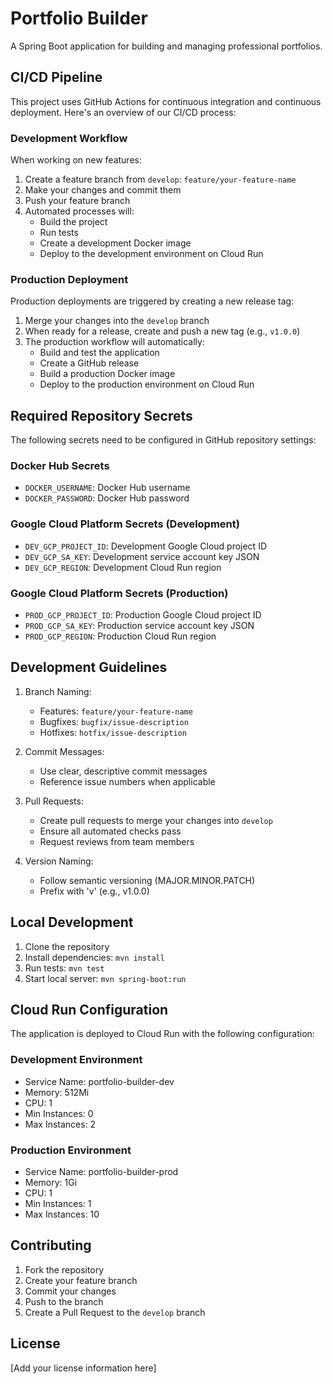 # Portfolio Builder

A Spring Boot application for building and managing professional portfolios.

## CI/CD Pipeline

This project uses GitHub Actions for continuous integration and continuous deployment. Here's an overview of our CI/CD process:

### Development Workflow

When working on new features:

1. Create a feature branch from `develop`: `feature/your-feature-name`
2. Make your changes and commit them
3. Push your feature branch
4. Automated processes will:
   - Build the project
   - Run tests
   - Create a development Docker image
   - Deploy to the development environment on Cloud Run

### Production Deployment

Production deployments are triggered by creating a new release tag:

1. Merge your changes into the `develop` branch
2. When ready for a release, create and push a new tag (e.g., `v1.0.0`)
3. The production workflow will automatically:
   - Build and test the application
   - Create a GitHub release
   - Build a production Docker image
   - Deploy to the production environment on Cloud Run

## Required Repository Secrets

The following secrets need to be configured in GitHub repository settings:

### Docker Hub Secrets
- `DOCKER_USERNAME`: Docker Hub username
- `DOCKER_PASSWORD`: Docker Hub password

### Google Cloud Platform Secrets (Development)
- `DEV_GCP_PROJECT_ID`: Development Google Cloud project ID
- `DEV_GCP_SA_KEY`: Development service account key JSON
- `DEV_GCP_REGION`: Development Cloud Run region

### Google Cloud Platform Secrets (Production)
- `PROD_GCP_PROJECT_ID`: Production Google Cloud project ID
- `PROD_GCP_SA_KEY`: Production service account key JSON
- `PROD_GCP_REGION`: Production Cloud Run region

## Development Guidelines

1. Branch Naming:
   - Features: `feature/your-feature-name`
   - Bugfixes: `bugfix/issue-description`
   - Hotfixes: `hotfix/issue-description`

2. Commit Messages:
   - Use clear, descriptive commit messages
   - Reference issue numbers when applicable

3. Pull Requests:
   - Create pull requests to merge your changes into `develop`
   - Ensure all automated checks pass
   - Request reviews from team members

4. Version Naming:
   - Follow semantic versioning (MAJOR.MINOR.PATCH)
   - Prefix with 'v' (e.g., v1.0.0)

## Local Development

1. Clone the repository
2. Install dependencies: `mvn install`
3. Run tests: `mvn test`
4. Start local server: `mvn spring-boot:run`

## Cloud Run Configuration

The application is deployed to Cloud Run with the following configuration:

### Development Environment
- Service Name: portfolio-builder-dev
- Memory: 512Mi
- CPU: 1
- Min Instances: 0
- Max Instances: 2

### Production Environment
- Service Name: portfolio-builder-prod
- Memory: 1Gi
- CPU: 1
- Min Instances: 1
- Max Instances: 10

## Contributing

1. Fork the repository
2. Create your feature branch
3. Commit your changes
4. Push to the branch
5. Create a Pull Request to the `develop` branch

## License

[Add your license information here]
